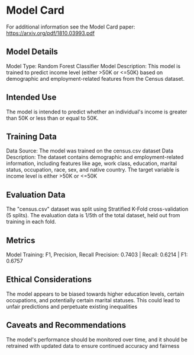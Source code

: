 # Model Card

For additional information see the Model Card paper: https://arxiv.org/pdf/1810.03993.pdf

## Model Details
Model Type: Random Forest Classifier
Model Description: This model is trained to predict income level (either >50K or <=50K) based on demographic and employment-related features from the Census dataset. 

## Intended Use
The model is intended to predict whether an individual's income is greater than 50K or less than or equal to 50K.

## Training Data
Data Source: The model was trained on the census.csv dataset
Data Description: The dataset contains demographic and employment-related information, including features like age, work class, education, marital status, occupation, race, sex, and native country. The target variable is income level is either >50K or <=50K

## Evaluation Data
The "census.csv" dataset was split using Stratified K-Fold cross-validation (5 splits). The evaluation data is 1/5th of the total dataset, held out from training in each fold.

## Metrics
Model Training: F1, Precision, Recall
Precision: 0.7403 | Recall: 0.6214 | F1: 0.6757

## Ethical Considerations
The model appears to be biased towards higher education levels, certain occupations, and potentially certain marital statuses. This could lead to unfair predictions and perpetuate existing inequalities

## Caveats and Recommendations
The model's performance should be monitored over time, and it should be retrained with updated data to ensure continued accuracy and fairness